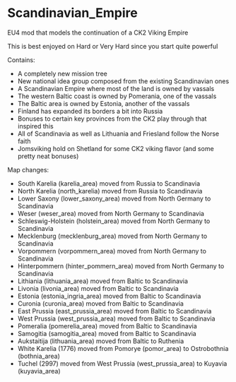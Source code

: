 # Scandinavian_Empire
EU4 mod that models the continuation of a CK2 Viking Empire

This is best enjoyed on Hard or Very Hard since you start quite powerful

Contains:
- A completely new mission tree
- New national idea group composed from the existing Scandinavian ones
- A Scandinavian Empire where most of the land is owned by vassals
- The western Baltic coast is owned by Pomerania, one of the vassals
- The Baltic area is owned by Estonia, another of the vassals
- Finland has expanded its borders a bit into Russia
- Bonuses to certain key provinces from the CK2 play through that inspired this
- All of Scandinavia as well as Lithuania and Friesland follow the Norse faith
- Jomsviking hold on Shetland for some CK2 viking flavor (and some pretty neat bonuses)

Map changes:
- South Karelia (karelia_area) moved from Russia to Scandinavia
- North Karelia (north_karelia) moved from Russia to Scandinavia
- Lower Saxony (lower_saxony_area) moved from North Germany to Scandinavia
- Weser (weser_area) moved from North Germany to Scandinavia
- Schleswig-Holstein (holstein_area) moved from North Germany to Scandinavia
- Mecklenburg (mecklenburg_area) moved from North Germany to Scandinavia
- Vorpommern (vorpommern_area) moved from North Germany to Scandinavia
- Hinterpommern (hinter_pommern_area) moved from North Germany to Scandinavia
- Lithiania (lithuania_area) moved from Baltic to Scandinavia
- Livonia (livonia_area) moved from Baltic to Scandinavia
- Estonia (estonia_ingria_area) moved from Baltic to Scandinavia
- Curonia (curonia_area) moved from Baltic to Scandinavia
- East Prussia (east_prussia_area) moved from Baltic to Scandinavia
- West Prussia (west_prussia_area) moved from Baltic to Scandinavia
- Pomeralia (pomerelia_area) moved from Baltic to Scandinavia
- Samogitia (samogitia_area) moved from Baltic to Scandinavia
- Aukstaitija (lithuania_area) moved from Baltic to Ruthenia
- White Karelia (1776) moved from Pomorye (pomor_area) to Ostrobothnia (bothnia_area)
- Tuchel (2997) moved from West Prussia (west_prussia_area) to Kuyavia (kuyavia_area)
